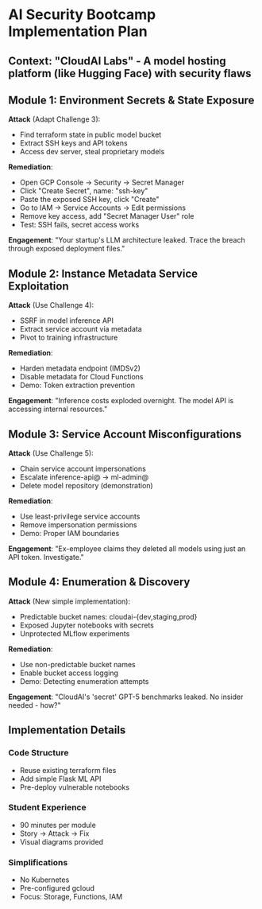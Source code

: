 # AI Security Bootcamp Implementation Plan

## Context: "CloudAI Labs" - A model hosting platform (like Hugging Face) with security flaws

## Module 1: Environment Secrets & State Exposure
**Attack** (Adapt Challenge 3):
- Find terraform state in public model bucket
- Extract SSH keys and API tokens
- Access dev server, steal proprietary models

**Remediation**:
- Open GCP Console → Security → Secret Manager
- Click "Create Secret", name: "ssh-key"
- Paste the exposed SSH key, click "Create"
- Go to IAM → Service Accounts → Edit permissions
- Remove key access, add "Secret Manager User" role
- Test: SSH fails, secret access works

**Engagement**: "Your startup's LLM architecture leaked. Trace the breach through exposed deployment files."

## Module 2: Instance Metadata Service Exploitation  
**Attack** (Use Challenge 4):
- SSRF in model inference API
- Extract service account via metadata
- Pivot to training infrastructure

**Remediation**:
- Harden metadata endpoint (IMDSv2)
- Disable metadata for Cloud Functions
- Demo: Token extraction prevention

**Engagement**: "Inference costs exploded overnight. The model API is accessing internal resources."

## Module 3: Service Account Misconfigurations
**Attack** (Use Challenge 5):
- Chain service account impersonations
- Escalate inference-api@ → ml-admin@
- Delete model repository (demonstration)

**Remediation**:
- Use least-privilege service accounts
- Remove impersonation permissions
- Demo: Proper IAM boundaries

**Engagement**: "Ex-employee claims they deleted all models using just an API token. Investigate."

## Module 4: Enumeration & Discovery
**Attack** (New simple implementation):
- Predictable bucket names: cloudai-{dev,staging,prod}
- Exposed Jupyter notebooks with secrets
- Unprotected MLflow experiments

**Remediation**:
- Use non-predictable bucket names
- Enable bucket access logging
- Demo: Detecting enumeration attempts

**Engagement**: "CloudAI's 'secret' GPT-5 benchmarks leaked. No insider needed - how?"

## Implementation Details

### Code Structure
- Reuse existing terraform files
- Add simple Flask ML API
- Pre-deploy vulnerable notebooks

### Student Experience  
- 90 minutes per module
- Story → Attack → Fix
- Visual diagrams provided

### Simplifications
- No Kubernetes
- Pre-configured gcloud
- Focus: Storage, Functions, IAM